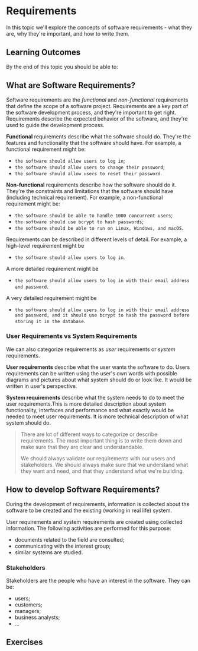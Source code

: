 # Requirements

In this topic we'll explore the concepts of software requirements - what they are, why they're important, and how to write them.

## Learning Outcomes

By the end of this topic you should be able to:


## What are Software Requirements?

Software requirements are the *functional* and *non-functional* requirements that define the scope of a software project. Requirements are a key part of the software development process, and they're important to get right. Requirements describe the expected behavior of the software, and they're used to guide the development process.

**Functional** requirements describe what the software should do. They're the features and functionality that the software should have. For example, a functional requirement might be:
- `the software should allow users to log in`;
- `the software should allow users to change their password`;
- `the software should allow users to reset their password`.

**Non-functional** requirements describe how the software should do it. They're the constraints and limitations that the software should have (including technical requirement). For example, a non-functional requirement might be:
- `the software should be able to handle 1000 concurrent users`;
- `the software should use bcrypt to hash passwords`;
- `the software should be able to run on Linux, Windows, and macOS`.

Requirements can be described in different levels of detail. For example, a high-level requirement might be
- `the software should allow users to log in`.

A more detailed requirement might be
- `the software should allow users to log in with their email address and password`.

A very detailed requirement might be
- `the software should allow users to log in with their email address and password, and it should use bcrypt to hash the password before storing it in the database`.

### User Requirements vs System Requirements

We can also categorize requirements as *user* requirements or *system* requirements.

**User requirements** describe what the user wants the software to do. Users requirements can be written using the user's own words with possible diagrams and pictures about what system should do or look like. It would be written in user's perspective.

**System requirements** describe what the system needs to do to meet the user requirements.This is more detailed description about system functionality, interfaces and performance and what exactly would be needed to meet user requirements. It is more technical description of what system should do.

> There are lot of different ways to categorize or describe requirements. The most important thing is to write them down and make sure that they are clear and understandable.
>
> We should always validate our requirements with our users and stakeholders. We should always make sure that we understand what they want and need, and that they understand what we're building.

## How to develop Software Requirements?

During the development of requirements, information is collected about the software to be created and the existing (working in real life) system.

User requirements and system requirements are created using collected information. The following activities are performed for this purpose:
- documents related to the field are consulted;
- communicating with the interest group;
- similar systems are studied.

### Stakeholders

Stakeholders are the people who have an interest in the software. They can be:
- users;
- customers;
- managers;
- business analysts;
- ...


## Exercises

